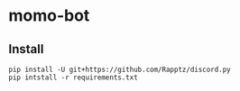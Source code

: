 # momo-bot

## Install
```
pip install -U git+https://github.com/Rapptz/discord.py
pip intstall -r requirements.txt
```
